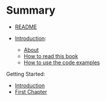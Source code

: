 # Summary

* [README](README.md)

* [Introduction](introduction):
    * [About](introduction/about.md)
    * [How to read this book](introduction/how-to-read-this-book.md)
    * [How to use the code examples](introduction/how-to-use-the-code-repository.md) 


Getting Started: 

* [Introduction](introduction.md)
* [First Chapter](chapter1.md)


